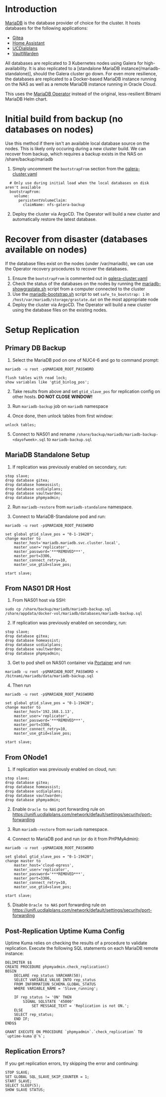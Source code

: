 # Introduction
[MariaDB](https://mariadb.org/) is the database provider of choice for the cluster. It hosts databases for the following applications:
* [Gitea](/gitea)
* [Home Assistant](/home-automation/homeassist)
* [UCDialplans](/ucdialplans)
* [VaultWarden](/vaultwarden)

All databases are replicated to 3 Kubernetes nodes using Galera for high-availability. It is also replicated to a [standalone MariaDB instance(/mariadb-standalone)], should the Galera cluster go down. For even more resilience, the databases are replicated to a Docker-based MariaDB instance running on the NAS as well as a remote MariaDB instance running in Oracle Cloud.

This uses the [MariaDB Operator](https://github.com/mariadb-operator/mariadb-operator) instead of the original, less-resilient Bitnami MariaDB Helm chart.

# Initial build from backup (no databases on nodes)
Use this method if there isn't an available local database source on the nodes. This is likely only occuring during a new cluster build. We can recover from backup, which requires a backup exists in the NAS on /share/backup/mariadb
1. Simply uncomment the `bootstrapFrom` section from the [galera-cluster.yaml](galera-cluster.yaml)
```
  # Only use during initial load when the local databases on disk aren't available
  bootstrapFrom:
    volume:
      persistentVolumeClaim: 
        claimName: nfs-galera-backup
```
2. Deploy the cluster via ArgoCD. The Operator will build a new cluster and automatically restore the latest database.

# Recover from disaster (databases available on nodes)
If the database files exist on the nodes (under /var/mariadb), we can use the Operator recovery procedures to recover the databases.
1. Ensure the `bootstrapFrom` is commented out in [galera-cluster.yaml](galera-cluster.yaml)
2. Check the status of the databases on the nodes by running the [mariadb-showgrastate.sh](scripts/mariadb-showgrastate.yaml) script from a computer connected to the cluster
3. Use the [mariadb-bootstrap.sh](scripts/mariadb-bootstrap.yaml) script to set `safe_to_bootstrap: 1` in `/host/var/mariadb/storage/grastate.dat` on the most appropriate node
4. Deploy the cluster via ArgoCD. The Operator will build a new cluster using the database files on the existing nodes.

# Setup Replication
## Primary DB Backup
1. Select the MariaDB pod on one of NUC4-6 and go to command prompt:
```
mariadb -u root -p$MARIADB_ROOT_PASSWORD
```
```
flush tables with read lock;
show variables like 'gtid_binlog_pos';  
```
2. Take results from above and set `gtid_slave_pos` for replication config on other hosts. **DO NOT CLOSE WINDOW!**

3. Run `mariadb-backup` job on `mariadb` namespace

4. Once done, then unlock tables from first window:
```
unlock tables;
```
5. Connect to NAS01 and rename `/share/backup/mariadb/mariadb-backup-<dayofweek>.sql` to `mariadb-backup.sql`

## MariaDB Standalone Setup
1. If replication was previously enabled on secondary, run:
```
stop slave;
drop database gitea;
drop database homeassist;
drop database ucdialplans;
drop database vaultwarden;
drop database phpmyadmin;
```

2. Run `mariadb-restore` from `mariadb-standalone` namespace.

3. Connect to MariaDB-Standalone pod and run:
```
mariadb -u root -p$MARIADB_ROOT_PASSWORD
```
```
set global gtid_slave_pos = "0-1-19420";
change master to
    master_host='mariadb.mariadb.svc.cluster.local',
    master_user='replicator',
    master_password='***REMOVED***',
    master_port=3306,
    master_connect_retry=10,
    master_use_gtid=slave_pos;

start slave;
```

## From NAS01 DR Host
1. From NAS01 host via SSH:
```
sudo cp /share/backup/mariadb/mariadb-backup.sql /share/appdata/docker-vol/mariadb/databases/mariadb-backup.sql
```
2. If replication was previously enabled on secondary, run:
```
stop slave;
drop database gitea;
drop database homeassist;
drop database ucdialplans;
drop database vaultwarden;
drop database phpmyadmin;
```
3. Get to pod shell on NAS01 container via [Portainer](https://portainer.ucdialplans.com) and run:
```
mariadb -u root -p$MARIADB_ROOT_PASSWORD < /bitnami/mariadb/data/mariadb-backup.sql
```

4. Then run 
```
mariadb -u root -p$MARIADB_ROOT_PASSWORD
```
```
set global gtid_slave_pos = "0-1-19420";
change master to
    master_host='192.168.1.13',
    master_user='replicator',
    master_password='***REMOVED***',
    master_port=3306,
    master_connect_retry=10,
    master_use_gtid=slave_pos;

start slave;
```

## From ONode1
1. If replication was previously enabled on cloud, run:
```
stop slave;
drop database gitea;
drop database homeassist;
drop database ucdialplans;
drop database vaultwarden;
drop database phpmyadmin;
```
2. Enable ```Oracle to NAS``` port forwarding rule on https://unifi.ucdialplans.com/network/default/settings/security/port-forwarding
3. Run `mariadb-restore` from `mariadb` namespace.

4. Connect to MariaDB pod and run (or do it from PHPMyAdmin):
```
mariadb -u root -p$MARIADB_ROOT_PASSWORD
```
```
set global gtid_slave_pos = "0-1-19420";
change master to
    master_host='cloud-egress',
    master_user='replicator',
    master_password='***REMOVED***',
    master_port=3306,
    master_connect_retry=10,
    master_use_gtid=slave_pos;

start slave;
```

5. Disable ```Oracle to NAS``` port forwarding rule on https://unifi.ucdialplans.com/network/default/settings/security/port-forwarding

## Post-Replication Uptime Kuma Config
Uptime Kuma relies on checking the results of a procedure to validate replication. Execute the following SQL statements on each MariaDB remote instance:
```
DELIMITER $$
CREATE PROCEDURE phpmyadmin.check_replication()
BEGIN
    DECLARE rep_status VARCHAR(50);
    SELECT VARIABLE_VALUE INTO rep_status
    FROM INFORMATION_SCHEMA.GLOBAL_STATUS
    WHERE VARIABLE_NAME = 'Slave_running';

    IF rep_status != 'ON' THEN
        SIGNAL SQLSTATE '45000'
            SET MESSAGE_TEXT = 'Replication is not ON.';
    ELSE
	SELECT rep_status;
    END IF;
END$$

GRANT EXECUTE ON PROCEDURE `phpmyadmin`.`check_replication` TO `uptime-kuma`@`%`;
```

## Replication Errors?
If you get replication errors, try skipping the error and continuing:
```
STOP SLAVE;
SET GLOBAL SQL_SLAVE_SKIP_COUNTER = 1;
START SLAVE;
SELECT SLEEP(5);
SHOW SLAVE STATUS;
```

